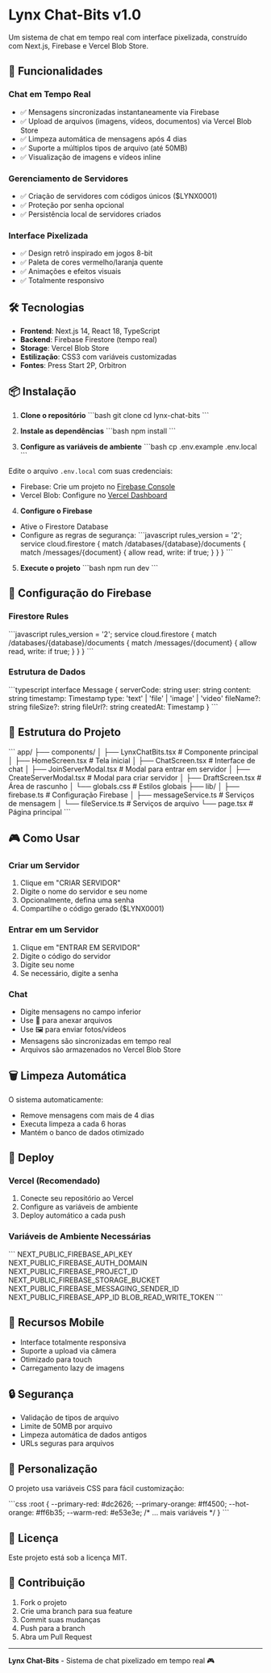 # Lynx Chat-Bits v1.0

Um sistema de chat em tempo real com interface pixelizada, construído com Next.js, Firebase e Vercel Blob Store.

## 🚀 Funcionalidades

### Chat em Tempo Real
- ✅ Mensagens sincronizadas instantaneamente via Firebase
- ✅ Upload de arquivos (imagens, vídeos, documentos) via Vercel Blob Store
- ✅ Limpeza automática de mensagens após 4 dias
- ✅ Suporte a múltiplos tipos de arquivo (até 50MB)
- ✅ Visualização de imagens e vídeos inline

### Gerenciamento de Servidores
- ✅ Criação de servidores com códigos únicos ($LYNX0001)
- ✅ Proteção por senha opcional
- ✅ Persistência local de servidores criados

### Interface Pixelizada
- ✅ Design retrô inspirado em jogos 8-bit
- ✅ Paleta de cores vermelho/laranja quente
- ✅ Animações e efeitos visuais
- ✅ Totalmente responsivo

## 🛠️ Tecnologias

- **Frontend**: Next.js 14, React 18, TypeScript
- **Backend**: Firebase Firestore (tempo real)
- **Storage**: Vercel Blob Store
- **Estilização**: CSS3 com variáveis customizadas
- **Fontes**: Press Start 2P, Orbitron

## 📦 Instalação

1. **Clone o repositório**
\`\`\`bash
git clone <seu-repositorio>
cd lynx-chat-bits
\`\`\`

2. **Instale as dependências**
\`\`\`bash
npm install
\`\`\`

3. **Configure as variáveis de ambiente**
\`\`\`bash
cp .env.example .env.local
\`\`\`

Edite o arquivo `.env.local` com suas credenciais:
- Firebase: Crie um projeto no [Firebase Console](https://console.firebase.google.com)
- Vercel Blob: Configure no [Vercel Dashboard](https://vercel.com/dashboard)

4. **Configure o Firebase**
- Ative o Firestore Database
- Configure as regras de segurança:
\`\`\`javascript
rules_version = '2';
service cloud.firestore {
  match /databases/{database}/documents {
    match /messages/{document} {
      allow read, write: if true;
    }
  }
}
\`\`\`

5. **Execute o projeto**
\`\`\`bash
npm run dev
\`\`\`

## 🔧 Configuração do Firebase

### Firestore Rules
\`\`\`javascript
rules_version = '2';
service cloud.firestore {
  match /databases/{database}/documents {
    match /messages/{document} {
      allow read, write: if true;
    }
  }
}
\`\`\`

### Estrutura de Dados
\`\`\`typescript
interface Message {
  serverCode: string
  user: string
  content: string
  timestamp: Timestamp
  type: 'text' | 'file' | 'image' | 'video'
  fileName?: string
  fileSize?: string
  fileUrl?: string
  createdAt: Timestamp
}
\`\`\`

## 📁 Estrutura do Projeto

\`\`\`
app/
├── components/
│   ├── LynxChatBits.tsx      # Componente principal
│   ├── HomeScreen.tsx        # Tela inicial
│   ├── ChatScreen.tsx        # Interface de chat
│   ├── JoinServerModal.tsx   # Modal para entrar em servidor
│   ├── CreateServerModal.tsx # Modal para criar servidor
│   ├── DraftScreen.tsx       # Área de rascunho
│   └── globals.css           # Estilos globais
├── lib/
│   ├── firebase.ts           # Configuração Firebase
│   ├── messageService.ts     # Serviços de mensagem
│   └── fileService.ts        # Serviços de arquivo
└── page.tsx                  # Página principal
\`\`\`

## 🎮 Como Usar

### Criar um Servidor
1. Clique em "CRIAR SERVIDOR"
2. Digite o nome do servidor e seu nome
3. Opcionalmente, defina uma senha
4. Compartilhe o código gerado ($LYNX0001)

### Entrar em um Servidor
1. Clique em "ENTRAR EM SERVIDOR"
2. Digite o código do servidor
3. Digite seu nome
4. Se necessário, digite a senha

### Chat
- Digite mensagens no campo inferior
- Use 📎 para anexar arquivos
- Use 🖼️ para enviar fotos/vídeos
- Mensagens são sincronizadas em tempo real
- Arquivos são armazenados no Vercel Blob Store

## 🗑️ Limpeza Automática

O sistema automaticamente:
- Remove mensagens com mais de 4 dias
- Executa limpeza a cada 6 horas
- Mantém o banco de dados otimizado

## 🚀 Deploy

### Vercel (Recomendado)
1. Conecte seu repositório ao Vercel
2. Configure as variáveis de ambiente
3. Deploy automático a cada push

### Variáveis de Ambiente Necessárias
\`\`\`
NEXT_PUBLIC_FIREBASE_API_KEY
NEXT_PUBLIC_FIREBASE_AUTH_DOMAIN
NEXT_PUBLIC_FIREBASE_PROJECT_ID
NEXT_PUBLIC_FIREBASE_STORAGE_BUCKET
NEXT_PUBLIC_FIREBASE_MESSAGING_SENDER_ID
NEXT_PUBLIC_FIREBASE_APP_ID
BLOB_READ_WRITE_TOKEN
\`\`\`

## 📱 Recursos Mobile

- Interface totalmente responsiva
- Suporte a upload via câmera
- Otimizado para touch
- Carregamento lazy de imagens

## 🔒 Segurança

- Validação de tipos de arquivo
- Limite de 50MB por arquivo
- Limpeza automática de dados antigos
- URLs seguras para arquivos

## 🎨 Personalização

O projeto usa variáveis CSS para fácil customização:

\`\`\`css
:root {
  --primary-red: #dc2626;
  --primary-orange: #ff4500;
  --hot-orange: #ff6b35;
  --warm-red: #e53e3e;
  /* ... mais variáveis */
}
\`\`\`

## 📄 Licença

Este projeto está sob a licença MIT.

## 🤝 Contribuição

1. Fork o projeto
2. Crie uma branch para sua feature
3. Commit suas mudanças
4. Push para a branch
5. Abra um Pull Request

---

**Lynx Chat-Bits** - Sistema de chat pixelizado em tempo real 🎮
